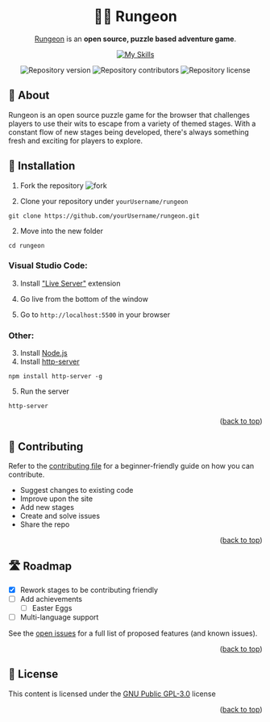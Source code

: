 <div align="center">

# 🏃‍♂️ Rungeon

[Rungeon](https://rungeon.live/) is an **open source, puzzle based adventure game**.

[![My Skills](https://skillicons.dev/icons?i=js,css,html)](https://skillicons.dev)

![Repository version](https://img.shields.io/github/v/release/devkennyy/rungeon?color=0874bc&label=version)
![Repository contributors](https://img.shields.io/github/contributors-anon/devkennyy/rungeon?color=0874bc)
![Repository license](https://img.shields.io/github/license/devkennyy/rungeon?color=0874bc)

</div>

## 📙 About

Rungeon is an open source puzzle game for the browser that challenges players to use their wits to escape from a variety of themed stages. With a constant flow of new stages being developed, there's always something fresh and exciting for players to explore.

## 💾 Installation

1. Fork the repository
![fork](https://docs.github.com/assets/cb-23088/images/help/repository/fork_button.png)

1. Clone your repository under `yourUsername/rungeon`
```shell
git clone https://github.com/yourUsername/rungeon.git
```

2.  Move into the new folder
```shell
cd rungeon
```

### Visual Studio Code: 
3. Install ["Live Server"](https://marketplace.visualstudio.com/items?itemName=ritwickdey.LiveServer) extension

4. Go live from the bottom of the window

5. Go to `http://localhost:5500` in your browser

### Other:
3. Install [Node.js](https://nodejs.org/en/)
4. Install [http-server](https://www.npmjs.com/package/http-server)
```shell
npm install http-server -g
```

5. Run the server
```shell
http-server
```




<p align="right">(<a href="#top">back to top</a>)</p>

## 🤝 Contributing

Refer to the [contributing file](contributing.md) for a beginner-friendly guide on how you can contribute.

- Suggest changes to existing code
- Improve upon the site
- Add new stages
- Create and solve issues
- Share the repo

<p align="right">(<a href="#top">back to top</a>)</p>

## 🛣️ Roadmap
- [x] Rework stages to be contributing friendly
- [ ] Add achievements 
  - [ ] Easter Eggs
- [ ] Multi-language support

See the [open issues](https://github.com/devkennyy/rungeon) for a full list of proposed features (and known issues).

<p align="right">(<a href="#top">back to top</a>)</p>

<!--

## 🤔 FAQ

> What's stopping me from checking the code for answers?

If you can understand the solution from the code, you deserve it.

> The game side isn't my thing, can I still contribute code?

Rungeon is not just a game, it's an environment for developers to learn and improve their developing skills!

> How can I reach out or join the community?

You can participate in the [discussions](https://github.com/devkennyy/rungeon/discussions), [send me an email](mailto:devkenny@outlook.com) or [join our Discord](https://discord.gg/SFX2KSuzep).

-->

## 📜 License

This content is licensed under the [GNU Public GPL-3.0](/license) license

<p align="right">(<a href="#top">back to top</a>)</p>
